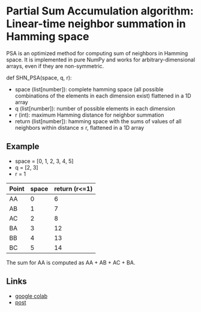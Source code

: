 # Partial Sum Accumulation algorithm: Linear-time neighbor summation in Hamming space  
PSA is an optimized method for computing sum of neighbors in Hamming space. It is implemented in pure NumPy and works for arbitrary-dimensional arrays, even if they are non-symmetric.  

def SHN_PSA(space, q, r):
- space (list[number]): complete hamming space (all possible combinations of the elements in each dimension exist) flattened in a 1D array
- q (list[number]): number of possible elements in each dimension
- r (int): maximum Hamming distance for neighbor summation
- return (list[number]): hamming space with the sums of values of all neighbors within distance ≤ r, flattened in a 1D array

## Example
- space = [0, 1, 2, 3, 4, 5]
- q = [2, 3]
- r = 1

Point | space | return (r<=1)
--- | --- | --- 
AA | 0 | 6 
AB | 1 | 7 
AC | 2 | 8 
BA | 3 | 12 
BB | 4 | 13
BC | 5 | 14

The sum for AA is computed as AA + AB + AC + BA.

## Links  
- [google colab](https://colab.research.google.com/drive/1aENKd7eemGqmjdB8Y6ysxAx4BykguXUM?usp=sharing)  
- [post](https://sudapollismo.substack.com/p/partial-sum-accumulation-algorithm)
